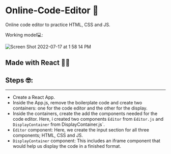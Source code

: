 # Online-Code-Editor 🤖
Online code editor to practice HTML, CSS and JS.

Working model💻:

![Screen Shot 2022-07-17 at 1 58 14 PM](https://user-images.githubusercontent.com/105119755/179418706-e3cb0ae3-1c7a-42c4-ae00-d05c81318c5b.png)

## Made with React 🤌🏻

## Steps 🤓:
-----
- Create a React App.
- Inside the App.js, remove the boilerplate code and create two containers: one for the code editor and the other for the display.
- Inside the containers, create the add the components needed for the code editor. Here, i created two components `Editor` from `Editor.js` and `DisplayContainer` from DisplayContainer.js`.
- `Editor` component: Here, we create the input section for all three components; HTML, CSS and JS. 
- `DisplayContainer` component: This includes an iframe component that would help us display the code in a finished format.
